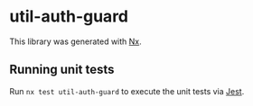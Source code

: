 # util-auth-guard

This library was generated with [Nx](https://nx.dev).

## Running unit tests

Run `nx test util-auth-guard` to execute the unit tests via [Jest](https://jestjs.io).
